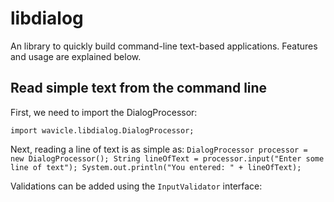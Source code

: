 # libdialog

An library to quickly build command-line text-based applications. Features and usage are explained below.


## Read simple text from the command line

First, we need to import the DialogProcessor:

`
import wavicle.libdialog.DialogProcessor;
`

Next, reading a line of text is as simple as:
`
DialogProcessor processor = new DialogProcessor();
String lineOfText = processor.input("Enter some line of text");
System.out.println("You entered: " + lineOfText);
`

Validations can be added using the `InputValidator` interface:


